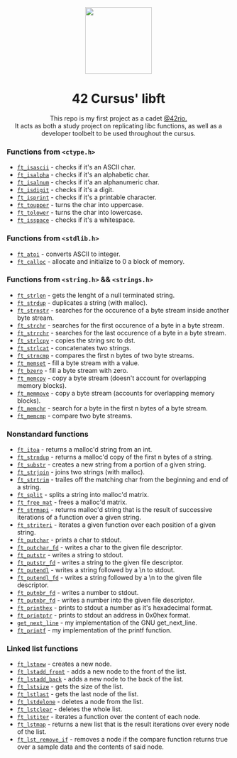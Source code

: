 <div align="center">
  <img src="https://user-images.githubusercontent.com/98427284/175352149-d1146a34-d163-4d0e-806f-1c63c04d3663.png" height="150" width="150"/>
  
</div>

<h1 align ="center">
  42 Cursus' libft
  
</h1>
<p align ="center">
  This repo is my first project as a cadet <a href="https://42.rio/">@42rio.</a><br>It acts as both a study project on replicating libc functions, as well as a developer toolbelt to be used throughout the cursus.

</p>

### Functions from `<ctype.h>`
* [`ft_isascii`](ft_isascii.c) - checks if it's an ASCII char.
* [`ft_isalpha`](ft_isalpha.c) - checks if it's an alphabetic char.
* [`ft_isalnum`](ft_isalnum.c) - checks if it'a an alphanumeric char.
* [`ft_isdigit`](ft_isdigit.c) - checks if it's a digit.
* [`ft_isprint`](ft_isprint.c) - checks if it's a printable character.
* [`ft_toupper`](ft_toupper.c) - turns the char into uppercase.
* [`ft_tolower`](ft_tolower.c) - turns the char into lowercase.
* [`ft_isspace`](ft_isspace.c) - checks if it's a whitespace.

### Functions from `<stdlib.h>`
* [`ft_atoi`](ft_atoi.c) - converts ASCII to integer.
* [`ft_calloc`](ft_calloc.c) - allocate and initialize to 0 a block of memory.

### Functions from `<string.h>` && `<strings.h>`
* [`ft_strlen`](ft_strlen.c) - gets the lenght of a null terminated string.
* [`ft_strdup`](ft_strdup.c) - duplicates a string (with malloc).
* [`ft_strnstr`](ft_strnstr.c) - searches for the occurence of a byte stream inside another byte stream.
* [`ft_strchr`](ft_strchr.c) - searches for the first occurence of a byte in a byte stream.
* [`ft_strrchr`](ft_strrchr.c) - searches for the last occurence of a byte in a byte stream.
* [`ft_strlcpy`](ft_strlcpy.c) - copies the string src to dst.
* [`ft_strlcat`](ft_strlcat.c) - concatenates two strings.
* [`ft_strncmp`](ft_strncmp.c) - compares the first n bytes of two byte streams.
* [`ft_memset`](ft_memset.c) - fill a byte stream with a value.
* [`ft_bzero`](ft_bzero.c) - fill a byte stream with zero.
* [`ft_memcpy`](ft_memcpy.c) - copy a byte stream (doesn't account for overlapping memory blocks).
* [`ft_memmove`](ft_memmove.c) - copy a byte stream (accounts for overlapping memory blocks).
* [`ft_memchr`](ft_memchr.c) - search for a byte in the first n bytes of a byte stream.
* [`ft_memcmp`](ft_memcp.c) - compare two byte streams.

### Nonstandard functions
* [`ft_itoa`](ft_itoa.c) - returns a malloc'd string from an int. 
* [`ft_strndup`](ft_strndup.c) - returns a malloc'd copy of the first n bytes of a string.
* [`ft_substr`](ft_substr.c) - creates a new string from a portion of a given string.
* [`ft_strjoin`](ft_strjoin.c) - joins two strings (with malloc).
* [`ft_strtrim`](ft_strtrim.c) - trailes off the matching char from the beginning and end of a string.
* [`ft_split`](ft_split.c) - splits a string into malloc'd matrix.
* [`ft_free_mat`](ft_free_mat.c) - frees a malloc'd matrix.
* [`ft_strmapi`](ft_strmapi.c) - returns malloc'd string that is the result of successive iterations of a function over a given string.
* [`ft_striteri`](ft_striteri.c) - iterates a given function over each position of a given string.
* [`ft_putchar`](ft_putchar.c) - prints a char to stdout.
* [`ft_putchar_fd`](ft_putchar_fd.c) - writes a char to the given file descriptor.
* [`ft_putstr`](ft_putstr.c) - writes a string to stdout.
* [`ft_putstr_fd`](ft_putstr_fd.c) - writes a string to the given file descriptor.
* [`ft_putendl`](ft_putendl.c) - writes a string followed by a \n to stdout.
* [`ft_putendl_fd`](ft_putendl_fd.c) - writes a string followed by a \n to the given file descriptor.
* [`ft_putnbr_fd`](ft_putnbr.c) - writes a number to stdout.
* [`ft_putnbr_fd`](ft_putnbr_fd.c) - writes a number into the given file descriptor.
* [`ft_printhex`](ft_printhex.c) - prints to stdout a number as it's hexadecimal format.
* [`ft_printptr`](ft_printptr.c) - prints to stdout an address in 0x0hex format.
* [`get_next_line`](get_next_line.c) - my implementation of the GNU get_next_line.
* [`ft_printf`](ft_printf.c) - my implementation of the printf function.

### Linked list functions
* [`ft_lstnew`](ft_lstnew.c) - creates a new node.
* [`ft_lstadd_front`](ft_lstadd_front.c) - adds a new node to the front of the list.
* [`ft_lstadd_back`](ft_lstadd_back.c) - adds a new node to the back of the list.
* [`ft_lstsize`](ft_lstsize.c) - gets the size of the list.
* [`ft_lstlast`](ft_lstlast.c) - gets the last node of the list.
* [`ft_lstdelone`](ft_lstdelone.c) - deletes a node from the list.
* [`ft_lstclear`](ft_lstclear.c) - deletes the whole list.
* [`ft_lstiter`](ft_lstiter.c) - iterates a function over the content of each node.
* [`ft_lstmap`](ft_lstmap.c) - returns a new list that is the result iterations over every node of the list.
* [`ft_lst_remove_if`](ft_lst_remove_if.c) - removes a node if the compare function returns true over a sample data and the contents of said node.
